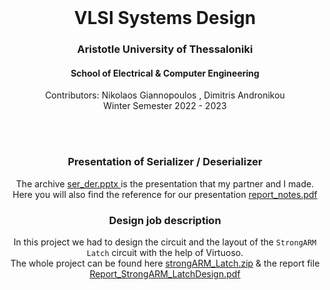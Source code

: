 <br />
<div align="center">
  <h1 align="center">VLSI Systems Design</h1>
  <h3 align="center">Aristotle University of Thessaloniki</h3>
  <h4 align="center">School of Electrical & Computer Engineering</h4>
  <p align="center">
    Contributors: Nikolaos Giannopoulos , Dimitris Andronikou
    <br />
    Winter Semester 2022 - 2023
    <br />
    <br />
  </p>
</div>
<br />
<div align="center">
<h3 align="center"> Presentation of Serializer / Deserializer </h3>
The archive <a href="https://github.com/NikolaosGian/AnalogVLSI/blob/main/ser_der.pptx/" >ser_der.pptx </a> is the presentation that my partner and I made. <br />
Here you will also find the reference for our presentation <a href="https://github.com/NikolaosGian/AnalogVLSI/blob/main/report_notes.pdf" > report_notes.pdf </a> 

<h3 align="center"> Design job description  </h3>

In this project we had to design the circuit and the layout of the `StrongARM Latch` circuit with the help of Virtuoso. <br/>
The whole project can be found here <a href="https://github.com/NikolaosGian/AnalogVLSI/blob/main/strongARM_Latch.zip" > strongARM_Latch.zip</a> & the report file <a href="https://github.com/NikolaosGian/AnalogVLSI/blob/main/Report_StrongARM_LatchDesign.pdf" > Report_StrongARM_LatchDesign.pdf</a>

</div>
